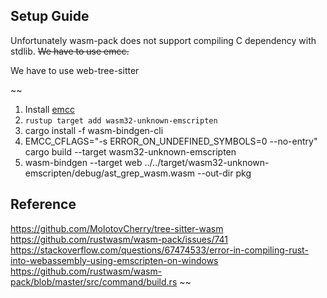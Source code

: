 ## Setup Guide

Unfortunately wasm-pack does not support compiling C dependency with stdlib.
~~We have to use emcc.~~

We have to use web-tree-sitter


~~

1. Install [emcc](https://emscripten.org/docs/getting_started/downloads.html)
2. `rustup target add wasm32-unknown-emscripten`
3. cargo install -f wasm-bindgen-cli
4. EMCC_CFLAGS="-s ERROR_ON_UNDEFINED_SYMBOLS=0 --no-entry"  cargo build --target wasm32-unknown-emscripten
5. wasm-bindgen --target web ../../target/wasm32-unknown-emscripten/debug/ast_grep_wasm.wasm --out-dir pkg

## Reference

https://github.com/MolotovCherry/tree-sitter-wasm
https://github.com/rustwasm/wasm-pack/issues/741
https://stackoverflow.com/questions/67474533/error-in-compiling-rust-into-webassembly-using-emscripten-on-windows
https://github.com/rustwasm/wasm-pack/blob/master/src/command/build.rs
~~
